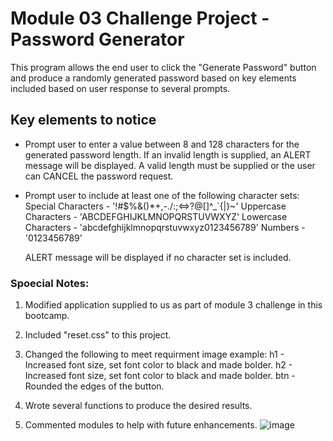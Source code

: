 # Module 03 Challenge Project - Password Generator
This program allows the end user to click the "Generate Password" button and 
produce a randomly generated password based on key elements included based on
user response to several prompts.


## Key elements to notice
* Prompt user to enter a value between 8 and 128 characters for the generated
  password length. If an invalid length is supplied, an ALERT message will be
  displayed. A valid length must be supplied or the user can CANCEL the 
  password request.

* Prompt user to include at least one of the following character sets:
    Special Characters - '!#$%&()*+,-./:;<=>?@[\]^_`{|}~'
    Uppercase Characters - 'ABCDEFGHIJKLMNOPQRSTUVWXYZ'
    Lowercase Characters - 'abcdefghijklmnopqrstuvwxyz0123456789'
    Numbers - '0123456789'

    ALERT message will be displayed if no character set is included.


### Spoecial Notes:
1. Modified application supplied to us as part of module 3 challenge in this bootcamp.

2. Included "reset.css" to this project.

3. Changed the following to meet requirment image example:
    h1 - Increased font size, set font color to black and made bolder.
    h2 - Increased font size, set font color to black and made bolder.
    btn - Rounded the edges of the button.

4. Wrote several functions to produce the desired results.

5. Commented modules to help with future enhancements.
![image](https://user-images.githubusercontent.com/108200823/187712546-359d59f5-5873-4b7b-a83d-3bd8a72dcbfd.png)
